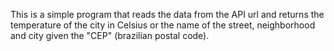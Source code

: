 This is a simple program that reads the data from the API url and returns the temperature of the city in Celsius or the name of the street, neighborhood and city given the "CEP" (brazilian postal code).
